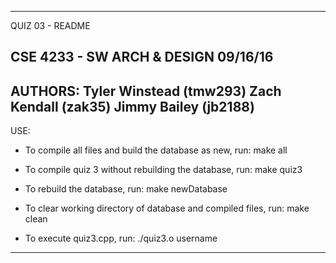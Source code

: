 --------------------------------------------------------------------------------------
QUIZ 03 - README

CSE 4233 - SW ARCH & DESIGN
09/16/16
--------------------------------------------------------------------------------------

AUTHORS: Tyler Winstead (tmw293)
         Zach Kendall   (zak35)
         Jimmy Bailey   (jb2188)
--------------------------------------------------------------------------------------

USE:
- To compile all files and build the database as new, run:
    make all

- To compile quiz 3 without rebuilding the database, run:
    make quiz3

- To rebuild the database, run:
    make newDatabase

- To clear working directory of database and compiled files, run:
    make clean

- To execute quiz3.cpp, run:
    ./quiz3.o username
--------------------------------------------------------------------------------------